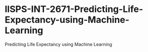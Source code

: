# llSPS-INT-2671-Predicting-Life-Expectancy-using-Machine-Learning
Predicting Life Expectancy using Machine Learning
